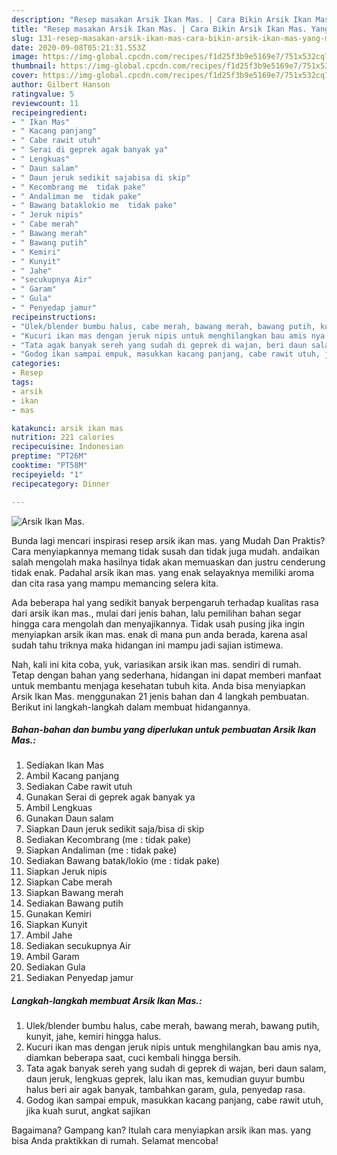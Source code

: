 ```yaml
---
description: "Resep masakan Arsik Ikan Mas. | Cara Bikin Arsik Ikan Mas. Yang Menggugah Selera"
title: "Resep masakan Arsik Ikan Mas. | Cara Bikin Arsik Ikan Mas. Yang Menggugah Selera"
slug: 131-resep-masakan-arsik-ikan-mas-cara-bikin-arsik-ikan-mas-yang-menggugah-selera
date: 2020-09-08T05:21:31.553Z
image: https://img-global.cpcdn.com/recipes/f1d25f3b9e5169e7/751x532cq70/arsik-ikan-mas-foto-resep-utama.jpg
thumbnail: https://img-global.cpcdn.com/recipes/f1d25f3b9e5169e7/751x532cq70/arsik-ikan-mas-foto-resep-utama.jpg
cover: https://img-global.cpcdn.com/recipes/f1d25f3b9e5169e7/751x532cq70/arsik-ikan-mas-foto-resep-utama.jpg
author: Gilbert Hanson
ratingvalue: 5
reviewcount: 11
recipeingredient:
- " Ikan Mas"
- " Kacang panjang"
- " Cabe rawit utuh"
- " Serai di geprek agak banyak ya"
- " Lengkuas"
- " Daun salam"
- " Daun jeruk sedikit sajabisa di skip"
- " Kecombrang me  tidak pake"
- " Andaliman me  tidak pake"
- " Bawang bataklokio me  tidak pake"
- " Jeruk nipis"
- " Cabe merah"
- " Bawang merah"
- " Bawang putih"
- " Kemiri"
- " Kunyit"
- " Jahe"
- "secukupnya Air"
- " Garam"
- " Gula"
- " Penyedap jamur"
recipeinstructions:
- "Ulek/blender bumbu halus, cabe merah, bawang merah, bawang putih, kunyit, jahe, kemiri hingga halus."
- "Kucuri ikan mas dengan jeruk nipis untuk menghilangkan bau amis nya, diamkan beberapa saat, cuci kembali hingga bersih."
- "Tata agak banyak sereh yang sudah di geprek di wajan, beri daun salam, daun jeruk, lengkuas geprek, lalu ikan mas, kemudian guyur bumbu halus beri air agak banyak, tambahkan garam, gula, penyedap rasa."
- "Godog ikan sampai empuk, masukkan kacang panjang, cabe rawit utuh, jika kuah surut, angkat sajikan"
categories:
- Resep
tags:
- arsik
- ikan
- mas

katakunci: arsik ikan mas 
nutrition: 221 calories
recipecuisine: Indonesian
preptime: "PT26M"
cooktime: "PT58M"
recipeyield: "1"
recipecategory: Dinner

---
```



![Arsik Ikan Mas.](https://img-global.cpcdn.com/recipes/f1d25f3b9e5169e7/751x532cq70/arsik-ikan-mas-foto-resep-utama.jpg)

Bunda lagi mencari inspirasi resep arsik ikan mas. yang Mudah Dan Praktis? Cara menyiapkannya memang tidak susah dan tidak juga mudah. andaikan salah mengolah maka hasilnya tidak akan memuaskan dan justru cenderung tidak enak. Padahal arsik ikan mas. yang enak selayaknya memiliki aroma dan cita rasa yang mampu memancing selera kita.



Ada beberapa hal yang sedikit banyak berpengaruh terhadap kualitas rasa dari arsik ikan mas., mulai dari jenis bahan, lalu pemilihan bahan segar hingga cara mengolah dan menyajikannya. Tidak usah pusing jika ingin menyiapkan arsik ikan mas. enak di mana pun anda berada, karena asal sudah tahu triknya maka hidangan ini mampu jadi sajian istimewa.


Nah, kali ini kita coba, yuk, variasikan arsik ikan mas. sendiri di rumah. Tetap dengan bahan yang sederhana, hidangan ini dapat memberi manfaat untuk membantu menjaga kesehatan tubuh kita. Anda bisa menyiapkan Arsik Ikan Mas. menggunakan 21 jenis bahan dan 4 langkah pembuatan. Berikut ini langkah-langkah dalam membuat hidangannya.

<!--inarticleads1-->

##### Bahan-bahan dan bumbu yang diperlukan untuk pembuatan Arsik Ikan Mas.:

1. Sediakan  Ikan Mas
1. Ambil  Kacang panjang
1. Sediakan  Cabe rawit utuh
1. Gunakan  Serai di geprek agak banyak ya
1. Ambil  Lengkuas
1. Gunakan  Daun salam
1. Siapkan  Daun jeruk sedikit saja/bisa di skip
1. Sediakan  Kecombrang (me : tidak pake)
1. Siapkan  Andaliman (me : tidak pake)
1. Sediakan  Bawang batak/lokio (me : tidak pake)
1. Siapkan  Jeruk nipis
1. Siapkan  Cabe merah
1. Siapkan  Bawang merah
1. Sediakan  Bawang putih
1. Gunakan  Kemiri
1. Siapkan  Kunyit
1. Ambil  Jahe
1. Sediakan secukupnya Air
1. Ambil  Garam
1. Sediakan  Gula
1. Sediakan  Penyedap jamur




<!--inarticleads2-->

##### Langkah-langkah membuat Arsik Ikan Mas.:

1. Ulek/blender bumbu halus, cabe merah, bawang merah, bawang putih, kunyit, jahe, kemiri hingga halus.
1. Kucuri ikan mas dengan jeruk nipis untuk menghilangkan bau amis nya, diamkan beberapa saat, cuci kembali hingga bersih.
1. Tata agak banyak sereh yang sudah di geprek di wajan, beri daun salam, daun jeruk, lengkuas geprek, lalu ikan mas, kemudian guyur bumbu halus beri air agak banyak, tambahkan garam, gula, penyedap rasa.
1. Godog ikan sampai empuk, masukkan kacang panjang, cabe rawit utuh, jika kuah surut, angkat sajikan




Bagaimana? Gampang kan? Itulah cara menyiapkan arsik ikan mas. yang bisa Anda praktikkan di rumah. Selamat mencoba!
